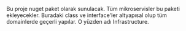 ﻿Bu proje nuget paket olarak sunulacak. Tüm mikroservisler bu paketi ekleyecekler.
Buradaki class ve interface'ler altyapısal olup tüm domainlerde geçerli yapılar. O yüzden adı Infrastructure.